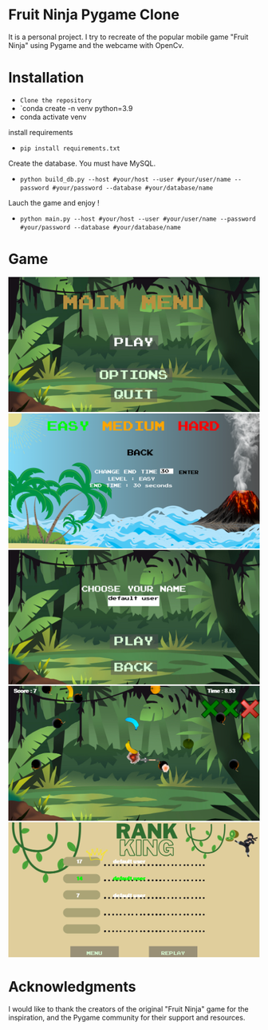 # Fruit Ninja Pygame Clone

It is a personal project. I try to recreate of the popular mobile game "Fruit Ninja" using Pygame and the webcame with OpenCv.

# Installation
* `Clone the repository`
* `conda create -n venv python=3.9
* conda activate venv

install requirements
* `pip install requirements.txt`

Create the database. You must have MySQL.

* `python build_db.py --host #your/host --user #your/user/name --password #your/password --database #your/database/name`

Lauch the game and enjoy !

* `python main.py --host #your/host --user #your/user/name --password #your/password --database #your/database/name`

# Game
![image](figures/menu.png)
![image](figures/option.png)
![image](figures/name.png)
![image](figures/game.png)
![image](figures/score.png)

# Acknowledgments
I would like to thank the creators of the original "Fruit Ninja" game for the inspiration, and the Pygame community for their support and resources.




